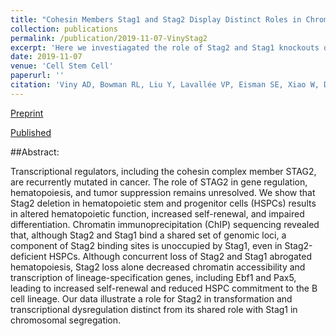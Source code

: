 ```yaml
---
title: "Cohesin Members Stag1 and Stag2 Display Distinct Roles in Chromatin Accessibility and Topological Control of HSC Self-Renewal and Differentiation."
collection: publications
permalink: /publication/2019-11-07-VinyStag2
excerpt: 'Here we investiagated the role of Stag2 and Stag1 knockouts on hematopoietic function.'
date: 2019-11-07
venue: 'Cell Stem Cell'
paperurl: ''
citation: 'Viny AD, Bowman RL, Liu Y, Lavallée VP, Eisman SE, Xiao W, Durham BH, Navitski A, Park J, Braunstein S, Alija B, Karzai A, Csete IS, Witkin M, Azizi E, Baslan T, Ott CJ, Peer D, Dekker J, Koche R, Levine RL. &quot;Cohesin Members Stag1 and Stag2 Display Distinct Roles in Chromatin Accessibility and Topological Control of HSC Self-Renewal and Differentiation.&quot; <i>Cell Stem Cell.</i> 2019 Nov 7;25(5):682-696.e8.'
---
```

[Preprint](https://www.biorxiv.org/content/10.1101/581868v1)

[Published](https://www.cell.com/cell-stem-cell/fulltext/S1934-5909(19)30338-8?_returnURL=https%3A%2F%2Flinkinghub.elsevier.com%2Fretrieve%2Fpii%2FS1934590919303388%3Fshowall%3Dtrue)

##Abstract:

Transcriptional regulators, including the cohesin complex member STAG2, are recurrently mutated in cancer. The role of STAG2 in gene regulation, hematopoiesis, and tumor suppression remains unresolved. We show that Stag2 deletion in hematopoietic stem and progenitor cells (HSPCs) results in altered hematopoietic function, increased self-renewal, and impaired differentiation. Chromatin immunoprecipitation (ChIP) sequencing revealed that, although Stag2 and Stag1 bind a shared set of genomic loci, a component of Stag2 binding sites is unoccupied by Stag1, even in Stag2-deficient HSPCs. Although concurrent loss of Stag2 and Stag1 abrogated hematopoiesis, Stag2 loss alone decreased chromatin accessibility and transcription of lineage-specification genes, including Ebf1 and Pax5, leading to increased self-renewal and reduced HSPC commitment to the B cell lineage. Our data illustrate a role for Stag2 in transformation and transcriptional dysregulation distinct from its shared role with Stag1 in chromosomal segregation.


